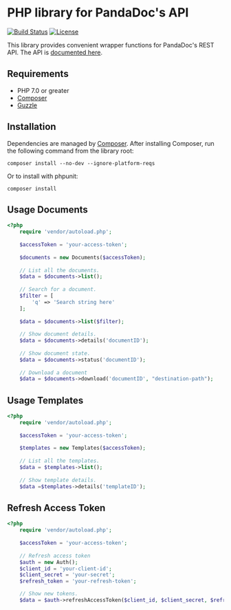 # PHP library for PandaDoc's API

[![Build Status](https://travis-ci.org/garethhallnz/pandadoc.svg?branch=master)](https://travis-ci.org/garethhallnz/pandadoc)
[![License](https://poser.pugx.org/garethhallnz/pandadoc/license)](https://packagist.org/packages/garethhallnz/pandadoc)

This library provides convenient wrapper functions for PandaDoc's REST API.
The API is [documented here](https://developers.pandadoc.com/).

## Requirements

- PHP 7.0 or greater
- [Composer](https://getcomposer.org/)
- [Guzzle](https://github.com/guzzle/guzzle)

## Installation

Dependencies are managed by [Composer](https://getcomposer.org/). After
installing Composer, run the following command from the library root:

`composer install --no-dev --ignore-platform-reqs`

Or to install with phpunit:

`composer install`


## Usage Documents
```php
<?php
    require 'vendor/autoload.php';
    
    $accessToken = 'your-access-token';
    
    $documents = new Documents($accessToken);
    
    // List all the documents.
    $data = $documents->list();
    
    // Search for a document.
    $filter = [
        'q' => 'Search string here'
    ];
    
    $data = $documents->list($filter);
    
    // Show document details.
    $data = $documents->details('documentID');
    
    // Show document state.
    $data = $documents->status('documentID');
    
    // Download a document
    $data = $documents->download('documentID', "destination-path");
```

## Usage Templates
```php
<?php
    require 'vendor/autoload.php';
    
    $accessToken = 'your-access-token';
    
    $templates = new Templates($accessToken);
    
    // List all the templates.
    $data = $templates->list();
    
    // Show template details.
    $data =$templates->details('templateID');
```

## Refresh Access Token
```php
<?php
    require 'vendor/autoload.php';
    
    $accessToken = 'your-access-token';
    
    // Refresh access token
    $auth = new Auth();
    $client_id = 'your-client-id';
    $client_secret = 'your-secret';
    $refresh_token = 'your-refresh-token';

    // Show new tokens.
    $data = $auth->refreshAccessToken($client_id, $client_secret, $refresh_token);
```